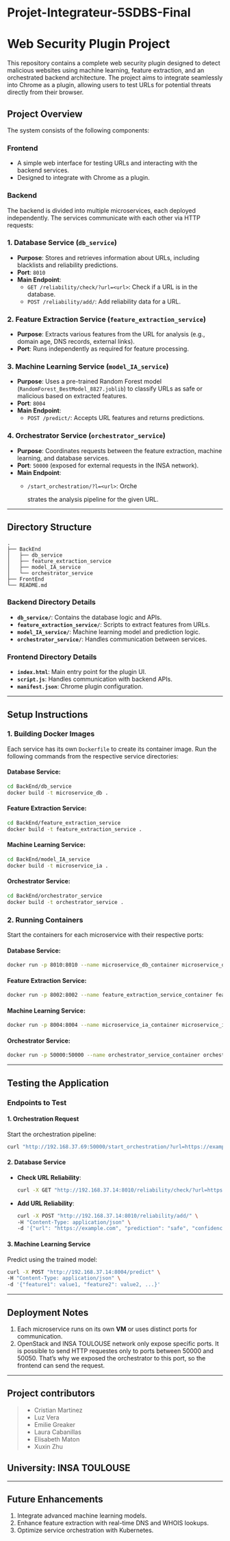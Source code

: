 # Projet-Integrateur-5SDBS-Final
# Web Security Plugin Project

This repository contains a complete web security plugin designed to detect malicious websites using machine learning, feature extraction, and an orchestrated backend architecture. The project aims to integrate seamlessly into Chrome as a plugin, allowing users to test URLs for potential threats directly from their browser.

## **Project Overview**

The system consists of the following components:

### **Frontend**

- A simple web interface for testing URLs and interacting with the backend services.
- Designed to integrate with Chrome as a plugin.

### **Backend**

The backend is divided into multiple microservices, each deployed independently. The services communicate with each other via HTTP requests:

### 1. Database Service (`db_service`)

- **Purpose**: Stores and retrieves information about URLs, including blacklists and reliability predictions.
- **Port**: `8010`
- **Main Endpoint**:
  - `GET /reliability/check/?url=<url>`: Check if a URL is in the database.
  - `POST /reliability/add/`: Add reliability data for a URL.

### 2. Feature Extraction Service (`feature_extraction_service`)

- **Purpose**: Extracts various features from the URL for analysis (e.g., domain age, DNS records, external links).
- **Port**: Runs independently as required for feature processing.

### 3. Machine Learning Service (`model_IA_service`)

- **Purpose**: Uses a pre-trained Random Forest model (`RandomForest_BestModel_8827.joblib`) to classify URLs as safe or malicious based on extracted features.
- **Port**: `8004`
- **Main Endpoint**:
  - `POST /predict/`: Accepts URL features and returns predictions.

### 4. Orchestrator Service (`orchestrator_service`)

- **Purpose**: Coordinates requests between the feature extraction, machine learning, and database services.
- **Port**: `50000` (exposed for external requests in the INSA network).
- **Main Endpoint**:
  - `/start_orchestration/?l=<url>`: Orche

    strates the analysis pipeline for the given URL.

---

## **Directory Structure**

```plaintext
.
├── BackEnd
│   ├── db_service
│   ├── feature_extraction_service
│   ├── model_IA_service
│   └── orchestrator_service
├── FrontEnd
└── README.md
```

### **Backend Directory Details**

- **`db_service/`**: Contains the database logic and APIs.
- **`feature_extraction_service/`**: Scripts to extract features from URLs.
- **`model_IA_service/`**: Machine learning model and prediction logic.
- **`orchestrator_service/`**: Handles communication between services.

### **Frontend Directory Details**

- **`index.html`**: Main entry point for the plugin UI.
- **`script.js`**: Handles communication with backend APIs.
- **`manifest.json`**: Chrome plugin configuration.

---

## **Setup Instructions**

### **1. Building Docker Images**

Each service has its own `Dockerfile` to create its container image. Run the following commands from the respective service directories:

#### Database Service:

```bash
cd BackEnd/db_service
docker build -t microservice_db .
```

#### Feature Extraction Service:

```bash
cd BackEnd/feature_extraction_service
docker build -t feature_extraction_service .
```

#### Machine Learning Service:

```bash
cd BackEnd/model_IA_service
docker build -t microservice_ia .
```

#### Orchestrator Service:

```bash
cd BackEnd/orchestrator_service
docker build -t orchestrator_service .
```

### **2. Running Containers**

Start the containers for each microservice with their respective ports:

#### Database Service:

```bash
docker run -p 8010:8010 --name microservice_db_container microservice_db
```

#### Feature Extraction Service:

```bash
docker run -p 8002:8002 --name feature_extraction_service_container feature_extraction_service
```

#### Machine Learning Service:

```bash
docker run -p 8004:8004 --name microservice_ia_container microservice_ia
```

#### Orchestrator Service:

```bash
docker run -p 50000:50000 --name orchestrator_service_container orchestrator_service
```

---

## **Testing the Application**

### **Endpoints to Test**

#### **1. Orchestration Request**

Start the orchestration pipeline:

```bash
curl "http://192.168.37.69:50000/start_orchestration/?url=https://example.com"
```

#### **2. Database Service**

- **Check URL Reliability**:
  ```bash
  curl -X GET "http://192.168.37.14:8010/reliability/check/?url=https://example.com"
  ```
- **Add URL Reliability**:
  ```bash
  curl -X POST "http://192.168.37.14:8010/reliability/add/" \
  -H "Content-Type: application/json" \
  -d '{"url": "https://example.com", "prediction": "safe", "confidence": 95}'
  ```

#### **3. Machine Learning Service**

Predict using the trained model:

```bash
curl -X POST "http://192.168.37.14:8004/predict" \
-H "Content-Type: application/json" \
-d '{"feature1": value1, "feature2": value2, ...}'
```

---

## **Deployment Notes**

1. Each microservice runs on its own **VM** or uses distinct ports for communication.
2. OpenStack and INSA TOULOUSE network only expose specific ports. It is possible to send HTTP requestes only to ports between 50000 and 50050. That’s why we exposed the orchestrator to this port, so the frontend can send the request.

---

## **Project contributors**
> - Cristian Martinez
> - Luz Vera
> - Emilie Greaker
> - Laura Cabanillas
> - Elisabeth Maton
> - Xuxin Zhu
## **University**: INSA TOULOUSE

---

## **Future Enhancements**

1. Integrate advanced machine learning models.
2. Enhance feature extraction with real-time DNS and WHOIS lookups.
3. Optimize service orchestration with Kubernetes.
